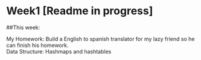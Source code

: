 # Week1 [Readme in progress]
##This week:

My Homework: Build a English to spanish translator for my lazy friend so he can finish his homework.
<br>
Data Structure: Hashmaps and hashtables
